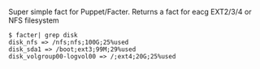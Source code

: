 Super simple fact for Puppet/Facter.  Returns a fact for eacg EXT2/3/4 or NFS filesystem

    $ facter| grep disk
    disk_nfs => /nfs;nfs;100G;25%used
    disk_sda1 => /boot;ext3;99M;29%used
    disk_volgroup00-logvol00 => /;ext4;20G;25%used

